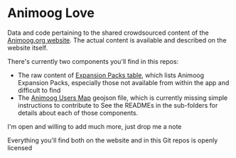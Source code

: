 Animoog Love
============

Data and code pertaining to the shared crowdsourced content of the <a href="http://animoog.org">Animoog.org website</a>. The actual content is available and described on the website itself. 

There's currently two components you'll find in this repos:
* The raw content of <a href="http://animoog.org/database/expansion-packs/">Expansion Packs table</a>, which lists Animoog Expansion Packs, especially those not available from within the app and difficult to find
* The <a href="http://animoog.org/playing/map/">Animoog Users Map</a> geojson file, which is currently missing simple instructions to contribute to
 See the READMEs in the sub-folders for details about each of those components.

I'm open and willing to add much more, just drop me a note

Everything you'll find both on the website and in this Git repos is openly licensed
